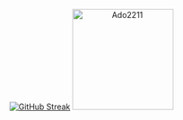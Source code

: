 <div  height='180' width='300' display="flex" align="center" >
 <p align="center" > <a href="https://git.io/streak-stats"><img src="https://streak-stats.demolab.com?user=Ado2211&theme=transparent&hide_border=true&card_width=400" alt="GitHub Streak" /></a>
    <img height='180' src="https://github-readme-stats.vercel.app/api/top-langs/?username=Ado2211&layout=compact&show_icons=true&bg_color=0,ffb400,F6C03D,F4DDA6&theme=graywhite&hide_title=true" alt="Ado2211"/> </p>
</div>
